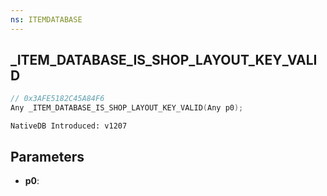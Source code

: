 ```yaml
---
ns: ITEMDATABASE
---
```

## _ITEM_DATABASE_IS_SHOP_LAYOUT_KEY_VALID

```c
// 0x3AFE5182C45A84F6
Any _ITEM_DATABASE_IS_SHOP_LAYOUT_KEY_VALID(Any p0);
```

```
NativeDB Introduced: v1207
```

## Parameters
* **p0**:
